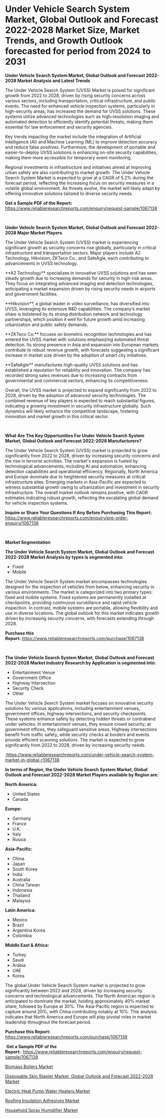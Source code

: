 <p><h1>Under Vehicle Search System Market, Global Outlook and Forecast 2022-2028 Market Size, Market Trends, and Growth Outlook forecasted for period from 2024 to 2031</h1></p><p><strong>Under Vehicle Search System Market, Global Outlook and Forecast 2022-2028 Market Analysis and Latest Trends</strong></p>
<p><p>The Under Vehicle Search System (UVSS) Market is poised for significant growth from 2022 to 2028, driven by rising security concerns across various sectors, including transportation, critical infrastructure, and public events. The need for enhanced vehicle inspection systems, particularly in high-security areas, has increased the demand for UVSS solutions. These systems utilize advanced technologies such as high-resolution imaging and automated detection to efficiently identify potential threats, making them essential for law enforcement and security agencies.</p><p>Key trends impacting the market include the integration of Artificial Intelligence (AI) and Machine Learning (ML) to improve detection accuracy and reduce false positives. Furthermore, the development of portable and easier-to-deploy UVSS solutions is enhancing on-site security capabilities, making them more accessible for temporary event monitoring.</p><p>Regional investments in infrastructure and initiatives aimed at improving urban safety are also contributing to market growth. The Under Vehicle Search System Market is expected to grow at a CAGR of 5.2% during the forecast period, reflecting the increasing focus on security measures in a volatile global environment. As threats evolve, the market will likely adapt by offering innovative solutions tailored to diverse security needs.</p></p>
<p><strong>Get a Sample PDF of the Report:&nbsp;</strong> <a href="https://www.reliableresearchreports.com/enquiry/request-sample/1067138">https://www.reliableresearchreports.com/enquiry/request-sample/1067138</a></p>
<p>&nbsp;</p>
<p><strong>Under Vehicle Search System Market, Global Outlook and Forecast 2022-2028 Major Market Players</strong></p>
<p><p>The Under Vehicle Search System (UVSS) market is experiencing significant growth as security concerns rise globally, particularly in critical infrastructure and transportation sectors. Major players include A2 Technology, Hikvision, ZKTeco Co., and SafeAgle, each contributing to advancements in UVSS technology.</p><p>**A2 Technology** specializes in innovative UVSS solutions and has seen steady growth due to increasing demands for security in high-risk areas. They focus on integrating advanced imaging and detection technologies, anticipating a market expansion driven by rising security needs in airports and government facilities.</p><p>**Hikvision**, a global leader in video surveillance, has diversified into UVSS, leveraging its extensive R&D capabilities. The company’s market share is bolstered by its strong distribution network and technology partnerships, which position it well for future growth amid increasing urbanization and public safety demands.</p><p>**ZKTeco Co.** focuses on biometric recognition technologies and has entered the UVSS market with solutions emphasizing automated threat detection. Its strong presence in Asia and expansion into European markets contribute to robust revenue growth, with forecasts suggesting a significant increase in market size driven by the adoption of smart city initiatives.</p><p>**SafeAgle** manufactures high-quality UVSS solutions and has established a reputation for reliability and innovation. The company has recorded strong sales revenues due to increasing contracts from governmental and commercial sectors, enhancing its competitiveness.</p><p>Overall, the UVSS market is projected to expand significantly from 2022 to 2028, driven by the adoption of advanced security technologies. The combined revenue of key players is expected to reach substantial figures, indicating a growing investment in security infrastructure globally. Such dynamics will likely enhance the competitive landscape, fostering innovation and market growth in this critical sector.</p></p>
<p>&nbsp;</p>
<p><strong>What Are The Key Opportunities For Under Vehicle Search System Market, Global Outlook and Forecast 2022-2028 Manufacturers?</strong></p>
<p><p>The Under Vehicle Search System (UVSS) market is projected to grow significantly from 2022 to 2028, driven by increasing security concerns and the rise in terrorist activities. The market's expansion is fueled by technological advancements, including AI and automation, enhancing detection capabilities and operational efficiency. Regionally, North America and Europe dominate due to heightened security measures at critical infrastructure sites. Emerging markets in Asia-Pacific are expected to witness substantial growth owing to urbanization and investment in security infrastructure. The overall market outlook remains positive, with CAGR estimates indicating robust growth, reflecting the escalating global demand for vehicle inspection systems.</p></p>
<p><strong>Inquire or Share Your Questions If Any Before Purchasing This Report:</strong> <a href="https://www.reliableresearchreports.com/enquiry/pre-order-enquiry/1067138">https://www.reliableresearchreports.com/enquiry/pre-order-enquiry/1067138</a></p>
<p>&nbsp;</p>
<p><strong>Market Segmentation</strong></p>
<p><strong>The Under Vehicle Search System Market, Global Outlook and Forecast 2022-2028 Market Analysis by types is segmented into:</strong></p>
<p><ul><li>Fixed</li><li>Mobile</li></ul></p>
<p><p>The Under Vehicle Search System market encompasses technologies designed for the inspection of vehicles from below, enhancing security in various environments. The market is categorized into two primary types: fixed and mobile systems. Fixed systems are permanently installed at checkpoints, providing continuous surveillance and rapid vehicle inspection. In contrast, mobile systems are portable, allowing flexibility and use in diverse locations. The global outlook for this market indicates growth driven by increasing security concerns, with forecasts extending through 2028.</p></p>
<p><strong>Purchase this Report:&nbsp;</strong><a href="https://www.reliableresearchreports.com/purchase/1067138">https://www.reliableresearchreports.com/purchase/1067138</a></p>
<p>&nbsp;</p>
<p><strong>The Under Vehicle Search System Market, Global Outlook and Forecast 2022-2028 Market Industry Research by Application is segmented into:</strong></p>
<p><ul><li>Entertainment Venue</li><li>Government Office</li><li>Highway Intersection</li><li>Security Check</li><li>Other</li></ul></p>
<p><p>The Under Vehicle Search System market focuses on innovative security solutions for various applications, including entertainment venues, government offices, highway intersections, and security checkpoints. These systems enhance safety by detecting hidden threats or contraband under vehicles. In entertainment venues, they ensure crowd security; at government offices, they safeguard sensitive areas. Highway intersections benefit from traffic safety, while security checks at borders and events provide efficient scanning solutions. The market is expected to grow significantly from 2022 to 2028, driven by increasing security needs.</p></p>
<p><a href="https://www.reliableresearchreports.com/under-vehicle-search-system-market-in-global-r1067138">&nbsp;https://www.reliableresearchreports.com/under-vehicle-search-system-market-in-global-r1067138</a></p>
<p><strong>In terms of Region, the Under Vehicle Search System Market, Global Outlook and Forecast 2022-2028 Market Players available by Region are:</strong></p>
<p>
    <p> <strong> North America: </strong>
        <ul>
            <li>United States</li>
            <li>Canada</li>
        </ul>
        </p> 
    <p> <strong> Europe: </strong>
        <ul>
            <li>Germany</li>
            <li>France</li>
            <li>U.K.</li>
            <li>Italy</li>
            <li>Russia</li>
        </ul>
        </p> 
    <p> <strong> Asia-Pacific: </strong>
        <ul>
            <li>China</li>
            <li>Japan</li>
            <li>South Korea</li>
            <li>India</li>
            <li>Australia</li>
            <li>China Taiwan</li>
            <li>Indonesia</li>
            <li>Thailand</li>
            <li>Malaysia</li>
        </ul>
        </p> 
    <p> <strong> Latin America: </strong>
        <ul>
            <li>Mexico</li>
            <li>Brazil</li>
            <li>Argentina Korea</li>
            <li>Colombia</li>
        </ul>
        </p> 
    <p> <strong> Middle East & Africa: </strong>
        <ul>
            <li>Turkey</li>
            <li>Saudi</li>
            <li>Arabia</li>
            <li>UAE</li>
            <li>Korea</li>
        </ul>
    </p>
    </p>
<p><p>The global Under Vehicle Search System market is projected to grow significantly between 2022 and 2028, driven by increasing security concerns and technological advancements. The North American region is anticipated to dominate the market, holding approximately 40% market share, followed by Europe at 30%. The Asia-Pacific region is expected to capture around 20%, with China contributing notably at 10%. This analysis indicates that North America and Europe will play pivotal roles in market leadership throughout the forecast period.</p></p>
<p><strong>Purchase this Report: </strong><a href="https://www.reliableresearchreports.com/purchase/1067138">https://www.reliableresearchreports.com/purchase/1067138</a></p>
<p>&nbsp;<strong>Get a Sample PDF of the Report:&nbsp;&nbsp;</strong><a href="https://www.reliableresearchreports.com/enquiry/request-sample/1067138">https://www.reliableresearchreports.com/enquiry/request-sample/1067138</a></p>
<p><strong></strong></p>
<p><p><a href="https://www.linkedin.com/pulse/strategic-roadmap-global-biomass-boilers-market-insights-opportunities-ndjrf?trackingId=RTbx79oQRny5QkuogqaoNg%3D%3D">Biomass Boilers Market</a></p><p><a href="https://github.com/provorikovar/Market-Research-Report-List-6/blob/main/disposable-skin-stapler-market-global-outlook-and-forecast-2022-2028-market.md">Disposable Skin Stapler Market, Global Outlook and Forecast 2022-2028 Market</a></p><p><a href="https://www.linkedin.com/pulse/electric-heat-pump-water-heaters-market-forecast-global-trends-gzsqf?trackingId=6SkShXnMSDmAdm7Tb6qaXg%3D%3D">Electric Heat Pump Water Heaters Market</a></p><p><a href="https://medium.com/@susanwest38/strategic-insights-into-global-roofing-insulation-adhesives-market-trends-2024-2031-covered-in-c0c8d5cb2fe4">Roofing Insulation Adhesives Market</a></p><p><a href="https://issuu.com/reportprime-2/docs/household-spray-humidifier-market-s_66deeb4cd159f3">Household Spray Humidifier Market</a></p></p>